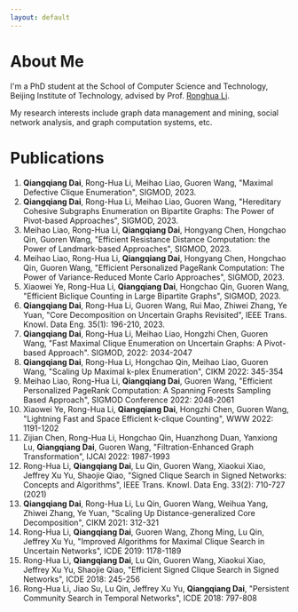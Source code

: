 ```yaml
---
layout: default
---
```


# About Me

I'm a PhD student at the School of Computer Science and Technology, Beijing Institute of Technology, advised by Prof. [Ronghua Li](https://ronghuali.github.io). 

My research interests include graph data management and mining, social network analysis, and graph computation systems, etc.

# Publications

1. **Qiangqiang Dai**, Rong-Hua Li, Meihao Liao, Guoren Wang, "Maximal Defective Clique Enumeration", SIGMOD, 2023.
2. **Qiangqiang Dai**, Rong-Hua Li, Meihao Liao, Guoren Wang, "Hereditary Cohesive Subgraphs Enumeration on Bipartite Graphs: The Power of Pivot-based Approaches", SIGMOD, 2023.
4. Meihao Liao, Rong-Hua Li, **Qiangqiang Dai**, Hongyang Chen, Hongchao Qin, Guoren Wang, "Efficient Resistance Distance Computation: the Power of Landmark-based Approaches", SIGMOD, 2023.
5. Meihao Liao, Rong-Hua Li, **Qiangqiang Dai**, Hongyang Chen, Hongchao Qin, Guoren Wang, "Efficient Personalized PageRank Computation: The Power of Variance-Reduced Monte Carlo Approaches", SIGMOD, 2023.
6. Xiaowei Ye, Rong-Hua Li, **Qiangqiang Dai**, Hongchao Qin, Guoren Wang, "Efficient Biclique Counting in Large Bipartite Graphs", SIGMOD, 2023. 
3. **Qiangqiang Dai**, Rong-Hua Li, Guoren Wang, Rui Mao, Zhiwei Zhang, Ye Yuan, "Core Decomposition on Uncertain Graphs Revisited", IEEE Trans. Knowl. Data Eng. 35(1): 196-210, 2023.
5. **Qiangqiang Dai**, Rong-Hua Li, Meihao Liao, Hongzhi Chen, Guoren Wang, "Fast Maximal Clique Enumeration on Uncertain Graphs: A Pivot-based Approach". SIGMOD, 2022: 2034-2047
6. **Qiangqiang Dai**, Rong-Hua Li, Hongchao Qin, Meihao Liao, Guoren Wang, "Scaling Up Maximal k-plex Enumeration", CIKM 2022: 345-354 
7. Meihao Liao, Rong-Hua Li, **Qiangqiang Dai**, Guoren Wang, "Efficient Personalized PageRank Computation: A Spanning Forests Sampling Based Approach", SIGMOD Conference 2022: 2048-2061 
8. Xiaowei Ye, Rong-Hua Li, **Qiangqiang Dai**, Hongzhi Chen, Guoren Wang, "Lightning Fast and Space Efficient k-clique Counting", WWW 2022: 1191-1202
9. Zijian Chen, Rong-Hua Li, Hongchao Qin, Huanzhong Duan, Yanxiong Lu, **Qiangqiang Dai**, Guoren Wang, "Filtration-Enhanced Graph Transformation", IJCAI 2022: 1987-1993
10. Rong-Hua Li, **Qiangqiang Dai**, Lu Qin, Guoren Wang, Xiaokui Xiao, Jeffrey Xu Yu, Shaojie Qiao, "Signed Clique Search in Signed Networks: Concepts and Algorithms", IEEE Trans. Knowl. Data Eng. 33(2): 710-727 (2021)
11. **Qiangqiang Dai**, Rong-Hua Li, Lu Qin, Guoren Wang, Weihua Yang, Zhiwei Zhang, Ye Yuan, "Scaling Up Distance-generalized Core Decomposition", CIKM 2021: 312-321
12. Rong-Hua Li, **Qiangqiang Dai**, Guoren Wang, Zhong Ming, Lu Qin, Jeffrey Xu Yu, "Improved Algorithms for Maximal Clique Search in Uncertain Networks", ICDE 2019: 1178-1189
13. Rong-Hua Li, **Qiangqiang Dai**, Lu Qin, Guoren Wang, Xiaokui Xiao, Jeffrey Xu Yu, Shaojie Qiao, "Efficient Signed Clique Search in Signed Networks", ICDE 2018: 245-256 
14. Rong-Hua Li, Jiao Su, Lu Qin, Jeffrey Xu Yu, **Qiangqiang Dai**, "Persistent Community Search in Temporal Networks", ICDE 2018: 797-808

 

<!--
I'm currently a DevOps Engineer at [Scaleway](https://www.scaleway.com) in
Paris, France since March 2023.

Before that, I worked at Cisco from 2019 to 2023 as a Network Engineer on
scalable end-to-end encryption solutions for real-time communications.

I graduated from [Imperial
College](https://www.imperial.ac.uk/study/pg/computing/secure-software-systems/)
of a MSc in Computing Security and Reliability in 2019 and from [Telecom
Paris](https://www.telecom-paris.fr/en/home) of a *Diplôme d’ingénieur* (MSc in
Engineering) in 2020.

## Pages
* [Resume]({% link assets/docs/resume.en.pdf %})
* [Projects]({% link projects.md %})
* [Lecture Notes]({% link lecture-notes.md %})

{{< figure class="avatar" src="/avatar.jpg" >}}

Xiaozhe Yao is a first-year doctoral student advised by [Prof. Dr. Ce Zhang](https://zhangce.github.io/) at [DS3Lab](https://ds3lab.com), [Systems Group](https://systems.ethz.ch/), [Department of Computer Science](https://inf.ethz.ch/), [ETH Zurich](https://ethz.ch). He is also a research consultant at [Together](https://together.xyz) in his spare time. With interests spanning from MLOps to Data-Centric Systems, his dream is to democratize machine learning and make it accessible to a wider range of audience.

Prior to ETH Zurich, Xiaozhe Yao gained his Master's degree at the [University of Zurich](https://uzh.ch) in Data Science, advised by Prof. Dr. [Michael Böhlen](https://www.ifi.uzh.ch/en/dbtg/Staff/Boehlen.html) and [Qing Chen](https://qingchen3.github.io/). Before that, he completed his Bachelor’s study at [Shenzhen University](https://szu.edu.cn) in Computer Science, advised by Prof. Dr. [Shiqi Yu](http://yushiqi.cn/). He interned at [Shenzhen Institute of Advanced Technology](https://siat.ac.cn) in 2016 as a data scientist.

Between 2021 and 2022, he worked on the [project AID](https://aid.autoai.org) as an Innovator Fellow at the [Library Lab](https://www.librarylab.ethz.ch/), ETH Zurich. The objective of AID is to support the application of machine learning algorithms by imitating a real library. It provides a unified programming interface to access and manage machine learning models, a digital library for searching, filtering and inspecting machine learning models.

## Publications

In inverse chronological order:

1. Mazumder, Mark, Colby Banbury, **Xiaozhe Yao**, Bojan Karlaš, William Gaviria Rojas, Sudnya Diamos, Greg Diamos, et al. "[DataPerf: Benchmarks for Data-Centric AI Development](http://arxiv.org/abs/2207.10062)". [ICML workshop (Benchmarking Data for Data-Centric AI)](https://sites.google.com/view/dataperf2022).
2. Cedric Renggli, **Xiaozhe Yao**, Luka Kolar, Luka Rimanic, Ana Klimovic, Ce Zhang. "[SHiFT: An Efficient, Flexible Search Engine for Transfer Learning](https://arxiv.org/abs/2204.01457)". To appear in International Conference on Very Large Data Bases ([VLDB 2023](https://vldb.org/2023/)).
3. **Yao, Xiaozhe**. "MLPM: Machine Learning Package Manager" Workshop on MLOps, MLSys, *2020*.
4. Chen, Yingying, and **Xiaozhe Yao**. "CVTron Web: A Versatile Framework for Online Computer Vision Services" World Congress on Services. Springer, Cham, *2018*.
5. **Yao, Xiaozhe**, et al. "Face Based Advertisement Recommendation with Deep Learning: A Case Study" International Conference on Smart Computing and Communication. Springer, Cham, *2017*.

## Technical Reports

In inverse chronological order:

1. **Yao, Xiaozhe**, Neeraj Kumar and Nivedita Nivedita. [Slides](https://mfr.de-1.osf.io/render?url=https://osf.io/m2sj6/?direct%26mode=render%26action=download%26mode=render)/[Implementing learned indexes on 1 and 2 dimensional data](https://mfr.de-1.osf.io/render?url=https://osf.io/2cerk/?direct%26mode=render%26action=download%26mode=render) (*Master Project 2021*).
2. **Yao, Xiaozhe**. [ModelDB: Machine Learning Model Management](https://mfr.de-1.osf.io/render?url=https://osf.io/8sehj/?direct%26mode=render%26action=download%26mode=render) (*2020*).
3. **Yao, Xiaozhe**. [Implementation of Naive Bayes Classifier](https://mfr.de-1.osf.io/render?url=https://osf.io/ws4ev/?direct%26mode=render%26action=download%26mode=render) (*2020*).
4. **Yao, Xiaozhe**. [Implementing Deconvolution to Visualize and Understand Convolutional Neural Networks](https://mfr.de-1.osf.io/render?url=https://osf.io/hbryd/?direct%26mode=render%26action=download%26mode=render), supervised by Prof. Dr. Michael Böhlen and Qing Chen (*2020*).
5. Chen, Yingying, and **Xiaozhe Yao**. [Knowledge Graph Embedding and OpenKE](https://mfr.de-1.osf.io/render?url=https://osf.io/byhvc/?action=download%26mode=render) (*2019*).
6. Chen, Yingying, Weijie Niu and **Xiaozhe Yao**. [Diversity in Open Source Software Community and its Impact on Software Quality](https://mfr.de-1.osf.io/render?url=https://osf.io/kg3hn/?action=download%26mode=render) (*2019*).

## Theses

1. Master Thesis: [Implementation of Learned Cardinality Estimation in Database Contexts](https://www.merlin.uzh.ch/publication/show/22306), supervised by [Prof. Dr. Michael H. Bohlen, Prof. Dr. Anton Dignös, Qing Chen](https://www.ifi.uzh.ch/en/dbtg.html).
2. Bachelor Thesis: [Face Detection with Multi-Block Local Binary Pattern in OpenCV](https://mfr.de-1.osf.io/render?url=https://osf.io/kme5n/?direct%26mode=render%26action=download%26mode=render), supervised by [Prof. Dr. Shiqi Yu](https://faculty.sustech.edu.cn/yusq/en/).

## Work Experiences

* **Innovation Fellow** at the [Library Lab, ETH Zürich](https://librarylab.ethz.ch). *June 2021 - Feb 2022*.
* **Visiting Student** at the Computer Vision Lab, Shenzhen University.
* **Engineer and Associate Founder** at AICAMP.co.,LTD. *May 2018*
* **Data Scientist (Intern)** at the Shenzhen Institute of Advanced Technology, Chinese Academy of Sciences. *March 2016 - March 2017*.

## Education

* **Master of Data Science** (with a minor in Informatics), summa cum laude, at the Institut für Informatik, Universität Zürich. *Sept 2019 to April 2022*
* **Bachelor in Computer Science** at the College of Computer Science and Software Engineering, Shenzhen University, with an honour in high-performance computing. *Sept 13 to June 2017*.

## Teaching

I served as the teaching assistant at both Shenzhen University and Universität Zürich, for the following courses: 

* Informatics II: Data Structures and Algorithms. Universität Zürich. *Spring 2022*. [Cheatsheet](https://xzyaoi.github.io/uzh-info2-cheatsheet/).
* Foundations of Data Science. Universität Zürich. *Fall 2021*.
* Informatics II: Data Structures and Algorithms. Universität Zürich. *Spring 2021*. [Cheatsheet](https://xzyaoi.github.io/uzh-info2-cheatsheet/).
* Informatics I: Introduction to Programming. Universität Zürich. *Fall 2020*.
* Professional English for Computer Science. Shenzhen University. *Spring 2019*.
* Web Programming (Java Web). Shenzhen University. *2016*.
* Web Programming (Android). Shenzhen University. *2015*.
* Data Structures and Algorithms. Shenzhen University. *2014*.

## Talks

If you are interested in the slides of the following talks, please contact me.

* *Techno Hour: Learned Cardinality Estimation in Database Systems* at SAP, hosted by Thomas Zurek. *5, April 2022*.
* *Tech Talk: AID - Towards Findable, Accessible and Usable AI* at ETH Library, hosted by Koesling Sven. *15, Feb 2022*.

## Entrepreneurship Experience

* Co-funded Zhitan Technology under the support from Shenzhen Institute of Advanced Technology. Our goal is to create an algorithm (along with mobile application) that could learn and recommend prefered food combinations to users.
* Co-funded AICAMP under the support from Cyberport.
* Entrepreneurship and Innovation Training Programme, California State University, Long Beach.

## Awards, Scholarships and Projects Grants.

* Cyberport Incubation Programme (500K HKD). Hong Kong. *2016*.
* Excellent Youth Entrepreneur of Nanshan District, Shenzhen. *2017*.
* Loongson Scholarship. *2015*.
* Individual Makers Fund, Shenzhen Science and Technology Committee. (100K CNY) *2016*.
* Cyberport Creative Micro Fund. Hong Kong. (100K HKD) *2016*.
* Top Academic Scholarship and several university-wide scholarships during *2013~2017*.

## Community Service

* Representative of ETH Zurich at [MLCommons DataPerf](https://dataperf.org)
* Photographer, IAPR TC4 Winter School on Biometrics, Shenzhen. *13-17 Jan 2019*

-->
